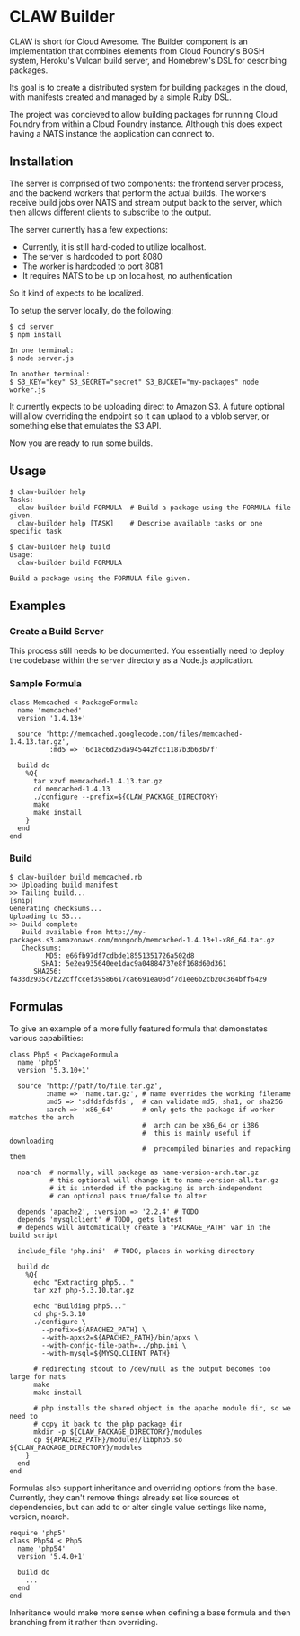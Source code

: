 # CLAW Builder

CLAW is short for Cloud Awesome.  The Builder component is an implementation
that combines elements from Cloud Foundry's BOSH system, Heroku's Vulcan build
server, and Homebrew's DSL for describing packages.

Its goal is to create a distributed system for building packages in the cloud,
with manifests created and managed by a simple Ruby DSL.

The project was concieved to allow building packages for running Cloud Foundry
from within a Cloud Foundry instance. Although this does expect having a NATS
instance the application can connect to.

## Installation

The server is comprised of two components: the frontend server process, and the
backend workers that perform the actual builds.  The workers receive build jobs
over NATS and stream output back to the server, which then allows different
clients to subscribe to the output.

The server currently has a few expections:

* Currently, it is still hard-coded to utilize localhost.
* The server is hardcoded to port 8080
* The worker is hardcoded to port 8081
* It requires NATS to be up on localhost, no authentication

So it kind of expects to be localized.

To setup the server locally, do the following:

    $ cd server
    $ npm install

    In one terminal:
    $ node server.js

    In another terminal:
    $ S3_KEY="key" S3_SECRET="secret" S3_BUCKET="my-packages" node worker.js

It currently expects to be uploading direct to Amazon S3.  A future optional will
allow overriding the endpoint so it can uplaod to a vblob server, or something
else that emulates the S3 API.

Now you are ready to run some builds.

## Usage

    $ claw-builder help
    Tasks:
      claw-builder build FORMULA  # Build a package using the FORMULA file given. 
      claw-builder help [TASK]    # Describe available tasks or one specific task

    $ claw-builder help build
    Usage:
      claw-builder build FORMULA

    Build a package using the FORMULA file given.

## Examples

### Create a Build Server

This process still needs to be documented.  You essentially need to deploy the
codebase within the `server` directory as a Node.js application.

### Sample Formula

    class Memcached < PackageFormula
      name 'memcached'
      version '1.4.13+'

      source 'http://memcached.googlecode.com/files/memcached-1.4.13.tar.gz',
              :md5 => '6d18c6d25da945442fcc1187b3b63b7f'

      build do
        %Q{
          tar xzvf memcached-1.4.13.tar.gz
          cd memcached-1.4.13
          ./configure --prefix=${CLAW_PACKAGE_DIRECTORY}
          make
          make install
        }
      end
    end

### Build

    $ claw-builder build memcached.rb
    >> Uploading build manifest
    >> Tailing build...
    [snip]
    Generating checksums...
    Uploading to S3...
    >> Build complete
       Build available from http://my-packages.s3.amazonaws.com/mongodb/memcached-1.4.13+1-x86_64.tar.gz
       Checksums:
             MD5: e66fb97df7cdbde18551351726a502d8
            SHA1: 5e2ea935640ee1dac9a04884737e8f168d60d361
          SHA256: f433d2935c7b22cffccef39586617ca6691ea06df7d1ee6b2cb20c364bff6429

## Formulas

To give an example of a more fully featured formula that demonstates various
capabilities:

    class Php5 < PackageFormula
      name 'php5'
      version '5.3.10+1'

      source 'http://path/to/file.tar.gz',
             :name => 'name.tar.gz', # name overrides the working filename
             :md5 => 'sdfdsfdsfds',  # can validate md5, sha1, or sha256
             :arch => 'x86_64'       # only gets the package if worker matches the arch
                                     #  arch can be x86_64 or i386
                                     #  this is mainly useful if downloading
                                     #  precompiled binaries and repacking them

      noarch  # normally, will package as name-version-arch.tar.gz
              # this optional will change it to name-version-all.tar.gz
              # it is intended if the packaging is arch-independent
              # can optional pass true/false to alter

      depends 'apache2', :version => '2.2.4' # TODO
      depends 'mysqlclient' # TODO, gets latest
      # depends will automatically create a "PACKAGE_PATH" var in the build script

      include_file 'php.ini'  # TODO, places in working directory

      build do
        %Q{
          echo "Extracting php5..."
          tar xzf php-5.3.10.tar.gz

          echo "Building php5..."
          cd php-5.3.10
          ./configure \
            --prefix=${APACHE2_PATH} \
            --with-apxs2=${APACHE2_PATH}/bin/apxs \
            --with-config-file-path=../php.ini \
            --with-mysql=${MYSQLCLIENT_PATH}

          # redirecting stdout to /dev/null as the output becomes too large for nats
          make
          make install

          # php installs the shared object in the apache module dir, so we need to
          # copy it back to the php package dir
          mkdir -p ${CLAW_PACKAGE_DIRECTORY}/modules
          cp ${APACHE2_PATH}/modules/libphp5.so ${CLAW_PACKAGE_DIRECTORY}/modules
        }
      end
    end

Formulas also support inheritance and overriding options from the base.  Currently,
they can't remove things already set like sources ot dependencies, but can add to
or alter single value settings like name, version, noarch.

    require 'php5'
    class Php54 < Php5
      name 'php54'
      version '5.4.0+1'

      build do
        ...
      end
    end

Inheritance would make more sense when defining a base formula and then branching
from it rather than overriding.
